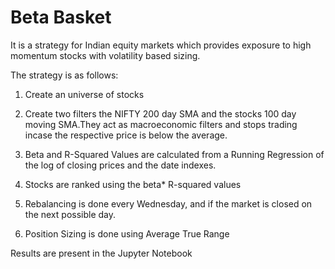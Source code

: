 # Beta Basket

It is a strategy for Indian equity markets which provides exposure to high momentum stocks with volatility based sizing.

The strategy is as follows:

1. Create an universe of stocks

2. Create two filters the NIFTY 200 day SMA and the stocks 100 day moving SMA.They act as macroeconomic filters and stops trading incase the respective price is below the average.

3. Beta and R-Squared Values are calculated from a Running Regression of the log of closing prices and the date indexes. 

4. Stocks are ranked using the beta* R-squared values 
 
5. Rebalancing is done every Wednesday, and if the market is closed on the next possible day.

6. Position Sizing is done using Average True Range

Results are present in the Jupyter Notebook
